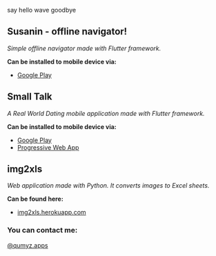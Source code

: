 say hello wave goodbye

## Susanin - offline navigator!
*Simple offline navigator made with Flutter framework.*

**Can be installed to mobile device via:**
- [Google Play](https://play.google.com/store/apps/details?id=com.qumyz.susanin)

## Small Talk ##
*A Real World Dating mobile application made with Flutter framework.*

**Can be installed to mobile device via:**
- [Google Play](https://play.google.com/store/apps/details?id=com.qumyz.small_talk)
- [Progressive Web App](https://nukeolay.github.io/smalltalk/)

## img2xls ##
*Web application made with Python. It converts images to Excel sheets.*

**Can be found here:**
- [img2xls.herokuapp.com](https://img2xls.herokuapp.com)

### You can contact me:
[@qumyz.apps](https://www.instagram.com/qumyz.apps/)
